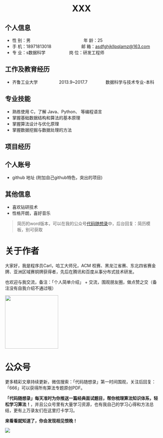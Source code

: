  <center>
     <h1>XXX</h1>
 </center>

## 个人信息 

* 性 别：男&emsp;&emsp;&emsp;&emsp;&emsp;&emsp;&emsp;&emsp;&emsp;&emsp;&emsp;&emsp;&ensp;年 龄：25  
* 手 机：18971813018 &emsp;&emsp;&emsp;&emsp;&emsp;&emsp;&ensp;  邮 箱：asdfghjkllpqlamz@163.com    
* 专 业：s数据科学 &emsp;&emsp;&emsp;&emsp;&emsp; 岗 位：研发工程师

## 工作及教育经历
        
* 齐鲁工业大学&emsp;&emsp;&emsp;&emsp;&emsp;2013.9~2017.7&emsp;&emsp;&emsp;&emsp; 数据科学与技术专业-本科  

## 专业技能

* 熟练使用 C，了解 Java、Python、 等编程语言
* 掌握基础数据结构和算法的基本原理
* 掌握算法设计与优化原理
* 掌握数据挖掘与数据处理的方法

## 项目经历



## 个人账号 
* github 地址 (附加自己github特色，突出的项目)

## 其他信息 
* 喜欢钻研技术 
* 性格开朗，喜好音乐 

> 简历的word版本，可以在我的公众号[代码随想录](https://img-blog.csdnimg.cn/20200815195519696.png)中，后台回复：简历模板，别可获取

# 关于作者

大家好，我是程序员Carl，哈工大师兄，ACM 校赛、黑龙江省赛、东北四省赛金牌、亚洲区域赛铜牌获得者，先后在腾讯和百度从事分布式技术研发。

也欢迎与我交流，备注：「个人简单介绍」 + 交流，围观朋友圈，做点赞之交（备注没有自我介绍不通过哦）

<a name="微信"></a>
<img src="https://img-blog.csdnimg.cn/20200814140330894.png" data-img="1" width="175" height="175">

# 公众号

更多精彩文章持续更新，微信搜索：「代码随想录」第一时间围观，关注后回复：「666」可以获得所有算法专题原创PDF。


**「代码随想录」每天准时为你推送一篇经典面试题目，帮你梳理算法知识体系，轻松学习算法！**，并且公众号里有大量学习资源，也有我自己的学习心得和方法总结，更有上万录友们在这里打卡学习。

**来看看就知道了，你会发现相见恨晚！**

<a name="公众号"></a>

![](https://github.com/youngyangyang04/leetcode-master/blob/master/pics/%E5%85%AC%E4%BC%97%E5%8F%B7.png)

